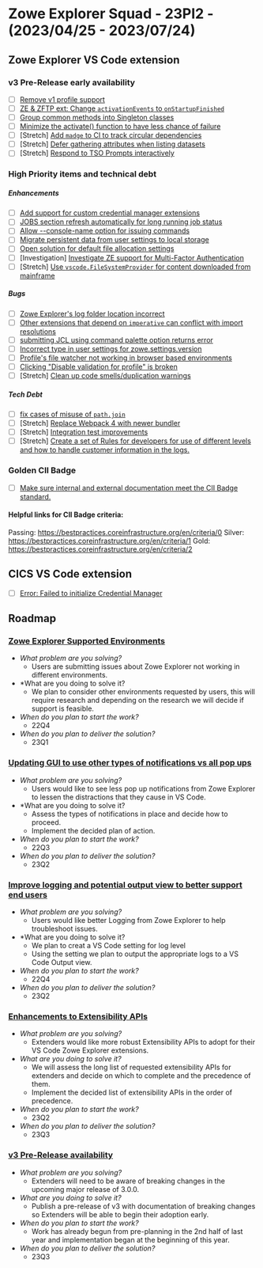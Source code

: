 # Zowe Explorer Squad - 23PI2 - (2023/04/25 - 2023/07/24)

## Zowe Explorer VS Code extension

### v3 Pre-Release early availability

- [ ] [Remove v1 profile support](https://github.com/zowe/vscode-extension-for-zowe/issues/2072)
- [ ] [ZE & ZFTP ext: Change `activationEvents` to `onStartupFinished`](https://github.com/zowe/vscode-extension-for-zowe/issues/1910)
- [ ] [Group common methods into Singleton classes](https://github.com/zowe/vscode-extension-for-zowe/issues/2109)
- [ ] [Minimize the activate() function to have less chance of failure](https://github.com/zowe/vscode-extension-for-zowe/issues/1985)
- [ ] [Stretch] [Add `madge` to CI to track circular dependencies](https://github.com/zowe/vscode-extension-for-zowe/issues/2148)
- [ ] [Stretch] [Defer gathering attributes when listing datasets](https://github.com/zowe/vscode-extension-for-zowe/issues/2078)
- [ ] [Stretch] [Respond to TSO Prompts interactively](https://github.com/zowe/vscode-extension-for-zowe/issues/2077)

### High Priority items and technical debt 

##### *Enhancements*

- [ ] [Add support for custom credential manager extensions](https://github.com/zowe/vscode-extension-for-zowe/issues/2212)
- [ ] [JOBS section refresh automatically for long running job status](https://github.com/zowe/vscode-extension-for-zowe/issues/1952)
- [ ] [Allow --console-name option for issuing commands](https://github.com/zowe/vscode-extension-for-zowe/issues/1667)
- [ ] [Migrate persistent data from user settings to local storage](https://github.com/zowe/vscode-extension-for-zowe/issues/2208)
- [ ] [Open solution for default file allocation settings](https://github.com/zowe/vscode-extension-for-zowe/issues/1425)
- [ ] [Investigation] [Investigate ZE support for Multi-Factor Authentication](https://github.com/zowe/vscode-extension-for-zowe/issues/2210)
- [ ] [Stretch] [Use `vscode.FileSystemProvider` for content downloaded from mainframe](https://github.com/zowe/vscode-extension-for-zowe/issues/2207)

##### *Bugs*

- [ ] [Zowe Explorer's log folder location incorrect](https://github.com/zowe/vscode-extension-for-zowe/issues/1926)
- [ ] [Other extensions that depend on `imperative` can conflict with import resolutions](https://github.com/zowe/vscode-extension-for-zowe/issues/2199)
- [ ] [submitting JCL using command palette option returns error](https://github.com/zowe/vscode-extension-for-zowe/issues/1625)
- [ ] [Incorrect type in user settings for zowe.settings.version](https://github.com/zowe/vscode-extension-for-zowe/issues/2166)
- [ ] [Profile's file watcher not working in browser based environments](https://github.com/zowe/vscode-extension-for-zowe/issues/2211)
- [ ] [Clicking "Disable validation for profile" is broken](https://github.com/zowe/vscode-extension-for-zowe/issues/1897)
- [ ] [Stretch] [Clean up code smells/duplication warnings](https://github.com/zowe/vscode-extension-for-zowe/issues/2063)

##### *Tech Debt*

- [ ] [fix cases of misuse of `path.join`](https://github.com/zowe/vscode-extension-for-zowe/issues/2172)
- [ ] [Stretch] [Replace Webpack 4 with newer bundler](https://github.com/zowe/vscode-extension-for-zowe/issues/2214)
- [ ] [Stretch] [Integration test improvements](https://github.com/zowe/vscode-extension-for-zowe/issues/2103)
- [ ] [Stretch] [Create a set of Rules for developers for use of different levels and how to handle customer information in the logs.](https://github.com/zowe/vscode-extension-for-zowe/issues/1962)

### Golden CII Badge

- [ ] [Make sure internal and external documentation meet the CII Badge standard.](https://github.com/zowe/vscode-extension-for-zowe/issues/1966)

#### Helpful links for CII Badge criteria:
Passing: https://bestpractices.coreinfrastructure.org/en/criteria/0
Silver: https://bestpractices.coreinfrastructure.org/en/criteria/1
Gold: https://bestpractices.coreinfrastructure.org/en/criteria/2

## CICS VS Code extension

- [ ] [Error: Failed to initialize Credential Manager](https://github.com/zowe/vscode-extension-for-cics/issues/324)

## Roadmap

### [Zowe Explorer Supported Environments](https://github.com/zowe/vscode-extension-for-zowe/issues/1862)

- *What problem are you solving?*
  - Users are submitting issues about Zowe Explorer not working in different environments.
- *What are you doing to solve it?
  - We plan to consider other environments requested by users, this will require research and depending on the research we will decide if support is feasible.
- *When do you plan to start the work?*
  - 22Q4
- *When do you plan to deliver the solution?*
  - 23Q1

### [Updating GUI to use other types of notifications vs all pop ups](https://github.com/zowe/vscode-extension-for-zowe/issues/1517)

- *What problem are you solving?*
  - Users would like to see less pop up notifications from Zowe Explorer to lessen the distractions that they cause in VS Code.
- *What are you doing to solve it?
  - Assess the types of notifications in place and decide how to proceed.
  - Implement the decided plan of action.
- *When do you plan to start the work?*
  - 22Q3
- *When do you plan to deliver the solution?*
  - 23Q2

### [Improve logging and potential output view to better support end users](https://github.com/zowe/vscode-extension-for-zowe/issues/1024)

- *What problem are you solving?*
  - Users would like better Logging from Zowe Explorer to help troubleshoot issues.
- *What are you doing to solve it?
  - We plan to creat a VS Code setting for log level
  - Using the setting we plan to output the appropriate logs to a VS Code Output view.
- *When do you plan to start the work?*
  - 22Q4
- *When do you plan to deliver the solution?*
  - 23Q2

### [Enhancements to Extensibility APIs](https://github.com/zowe/vscode-extension-for-zowe/issues/1791)

- *What problem are you solving?*
  - Extenders would like more robust Extensibility APIs to adopt for their VS Code Zowe Explorer extensions.
- *What are you doing to solve it?*
  - We will assess the long list of requested extensibility APIs for extenders and decide on which to complete and the precedence of them.
  - Implement the decided list of extensibility APIs in the order of precedence.
- *When do you plan to start the work?*
  - 23Q2
- *When do you plan to deliver the solution?*
  - 23Q3 

### [v3 Pre-Release availability](https://github.com/zowe/vscode-extension-for-zowe/issues/2070)

- *What problem are you solving?*
  - Extenders will need to be aware of breaking changes in the upcoming major release of 3.0.0.
- *What are you doing to solve it?*
  - Publish a pre-release of v3 with documentation of breaking changes so Extenders will be able to begin their adoption early.
- *When do you plan to start the work?*
  - Work has already begun from pre-planning in the 2nd half of last year and implementation began at the beginning of this year.
- *When do you plan to deliver the solution?*
  - 23Q3 
